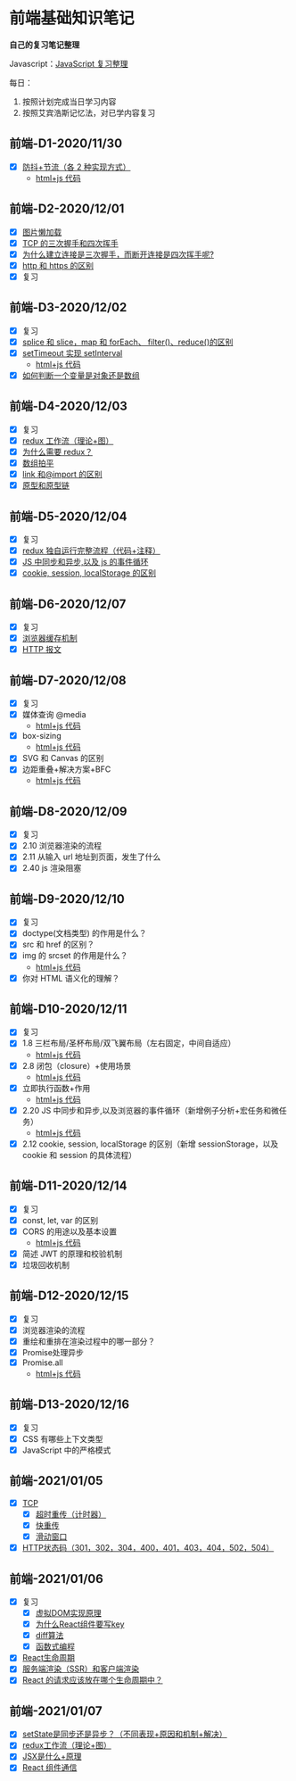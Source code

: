 # 前端基础知识笔记

**自己的复习笔记整理**

Javascript：[JavaScript 复习整理](https://www.wolai.com/mary/sxD9sU5x4MBmP5EpaGFAph#kbymPXgCamKVgCksfJiQpN)

每日：

1. 按照计划完成当日学习内容
2. 按照艾宾浩斯记忆法，对已学内容复习

## 前端-D1-2020/11/30
-   [x] [防抖+节流（各 2 种实现方式）](https://www.wolai.com/mary/31tAtZhJXZU86nR5wueUWt#oE31y4MiDySb6Ebdeu9htH)
    -   [html+js 代码](2020-11-30/防抖节流.html)

## 前端-D2-2020/12/01
-   [x] [图片懒加载](https://www.wolai.com/mary/ejfAPog1qaAu7NDKpt45mx)
-   [x] [TCP 的三次握手和四次挥手](https://www.wolai.com/mary/inf1zCaoMJdRCYoZQXhALC)
-   [x] [为什么建立连接是三次握手，而断开连接是四次挥手呢?](https://www.wolai.com/mary/vn4gmFeiivV3wob6vX8GVa)
-   [x] [http 和 https 的区别](https://www.wolai.com/mary/kbymPXgCamKVgCksfJiQpN)
-   [x] 复习

## 前端-D3-2020/12/02
-   [x] 复习
-   [x] [splice 和 slice，map 和 forEach、 filter()、reduce()的区别](https://www.wolai.com/mary/4d3HuSKg2c4K3CHnDDWkYt)
-   [x] [setTimeout 实现 setInterval](https://www.wolai.com/mary/wvPwz4FhRqgaze9SRypxPY)
    -   [html+js 代码](2020-12-02/用setTImeout实现setInterval.html)
-   [x] [如何判断一个变量是对象还是数组](https://www.wolai.com/mary/rPktXJ2xocawfXnX1vqTeD)

## 前端-D4-2020/12/03
-   [x] 复习
-   [x] [redux 工作流（理论+图）](https://www.wolai.com/mary/tFsQmZwzvzxHuvr1FcPpPY)
-   [x] [为什么需要 redux？](https://www.wolai.com/mary/m7FQAtFtFpvpWnsgEpkqGy)
-   [x] [数组拍平](https://www.wolai.com/mary/xeDL9FvoMQHQoaj7eYGvga)
-   [x] [link 和@import 的区别](https://www.wolai.com/mary/4BzVhqrtJSzWiMYRTZik1Y)
-   [x] [原型和原型链](https://www.wolai.com/mary/kNxiaTie7PHSBFG3MntuJz)

## 前端-D5-2020/12/04
-   [x] 复习
-   [x] [redux 独自运行完整流程（代码+注释）](https://www.wolai.com/mary/mL7ZWpottr6ZJqwaeazPm7)
-   [x] [JS 中同步和异步,以及 js 的事件循环](https://www.wolai.com/mary/eYhJjyyUyijoPm4xNbhi6B)
-   [x] [cookie, session, localStorage 的区别](https://www.wolai.com/mary/9YQmgfdHUHDrhEvzv9jTUg)

## 前端-D6-2020/12/07
-   [x] 复习
-   [x] [浏览器缓存机制](https://www.wolai.com/mary/6kL4mn5WTKxy9xyTe6eWeD)
-   [x] [HTTP 报文](https://www.wolai.com/mary/ckVDvcNBSkbg4nF2ipfAZo)

## 前端-D7-2020/12/08
-   [x] 复习
-   [x] 媒体查询 @media
    -   [html+js 代码](2020-12-08/媒体查询.html)
-   [x] box-sizing
    -   [html+js 代码](2020-12-08/盒模型.html)
-   [x] SVG 和 Canvas 的区别
-   [x] 边距重叠+解决方案+BFC
    -   [html+js 代码](2020-12-08/边距重叠.html)

## 前端-D8-2020/12/09
-   [x] 复习
-   [x] 2.10 浏览器渲染的流程
-   [x] 2.11 从输入 url 地址到页面，发生了什么
-   [x] 2.40 js 渲染阻塞

## 前端-D9-2020/12/10
-   [x] 复习
-   [x] doctype(文档类型) 的作用是什么？
-   [x] src 和 href 的区别？
-   [x] img 的 srcset 的作用是什么？
    -   [html+js 代码](2020-12-10/srcset.html)
-   [x] 你对 HTML 语义化的理解？

## 前端-D10-2020/12/11
-   [x] 复习
-   [x] 1.8 三栏布局/圣杯布局/双飞翼布局（左右固定，中间自适应）
     -   [html+js 代码](2020-12-11/三栏.html)
-   [x] 2.8 闭包（closure）+使用场景
     -   [html+js 代码](2020-12-11/闭包.js)
-   [x] 立即执行函数+作用
     -   [html+js 代码](2020-12-11/立即执行函数.html)
-   [x] 2.20 JS 中同步和异步,以及浏览器的事件循环（新增例子分析+宏任务和微任务）
     -   [html+js 代码](2020-12-11/事件循环.html)
-   [x] 2.12 cookie, session, localStorage 的区别（新增 sessionStorage，以及 cookie 和 session 的具体流程）

## 前端-D11-2020/12/14
- [x] 复习
- [x] const, let, var 的区别
- [x] CORS 的用途以及基本设置
     -   [html+js 代码](2020-12-14/CORS.html)
- [x] 简述 JWT 的原理和校验机制
- [x] 垃圾回收机制

## 前端-D12-2020/12/15
- [x] 复习
- [x] 浏览器渲染的流程
- [x] 重绘和重排在渲染过程中的哪一部分？
- [x] Promise处理异步
- [x] Promise.all
   -   [html+js 代码](2020-12-15)

## 前端-D13-2020/12/16
- [x] 复习
- [x]  CSS 有哪些上下文类型
- [x] JavaScript 中的严格模式

## 前端-2021/01/05
- [x] [TCP](https://www.wolai.com/6yQ6nbwtbuuGoqZQgA7CXB?theme=light)
  - [x] [超时重传（计时器）](https://www.wolai.com/mary/6yQ6nbwtbuuGoqZQgA7CXB#6odLGQ1Fp9saFb7SibxQMG)
  - [x] [快重传](https://www.wolai.com/mary/6yQ6nbwtbuuGoqZQgA7CXB#fVUjWLvHTSN3UHWLZrpywV)
  - [x] [滑动窗口](https://www.wolai.com/mary/6yQ6nbwtbuuGoqZQgA7CXB#5iMXdM8Kby1GUZro9Si2j3)
- [x] [HTTP状态码（301，302，304，400，401，403，404，502，504）](https://www.wolai.com/gW8KYhsLXvsqjEKgy256iz?theme=light)

## 前端-2021/01/06
- [x] 复习
  - [x] [虚拟DOM实现原理](https://www.wolai.com/mary/fUcoYHCectgxvp6nTTMv7b#hZz8n8FAWUSNqBtLZyqNGx)
  - [x] [为什么React组件要写key](https://www.wolai.com/mary/fUcoYHCectgxvp6nTTMv7b#4J71oScT43LrtMHPSpNM1q)
  - [x] [diff算法](https://www.wolai.com/mary/fUcoYHCectgxvp6nTTMv7b#4iETQBBeLzgsgmJcmBSnan)
  - [x] [函数式编程](https://www.wolai.com/mary/dMfgKKrrBkanYXKnawqFCJ#epuaaAkPAGimqEqJYf6PfE)
- [x] [React生命周期](https://www.wolai.com/mary/fUcoYHCectgxvp6nTTMv7b#xchuWLqCkZsF75uUcap2x3)
- [x] [服务端渲染（SSR）和客户端渲染](https://www.wolai.com/9LuLpBgSsD7g9oFnGszyRH)
- [x] [React 的请求应该放在哪个生命周期中？](https://www.wolai.com/mary/fUcoYHCectgxvp6nTTMv7b#vYiCjGcbe5ZPEnDTAiAd77)

## 前端-2021/01/07
- [x] [setState是同步还是异步？（不同表现+原因和机制+解决）](https://www.wolai.com/mary/fUcoYHCectgxvp6nTTMv7b#461nABgr8qzFodDCaAxYrX)
- [x] [redux工作流（理论+图）]()
- [x] [JSX是什么+原理](https://www.wolai.com/mary/fUcoYHCectgxvp6nTTMv7b#rYWYsKJKseGUU2aaU4jdrr)
- [x] [React 组件通信](https://www.wolai.com/mary/fUcoYHCectgxvp6nTTMv7b#9DEdWeFdoMZ5uBySRP3s1t)